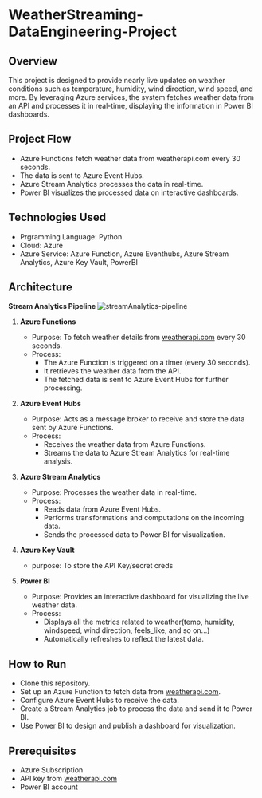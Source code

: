 # WeatherStreaming-DataEngineering-Project

## Overview
This project is designed to provide nearly live updates on weather conditions such as temperature, humidity, wind direction, wind speed, and more. By leveraging Azure services, the system fetches weather data from an API and processes it in real-time, displaying the information in Power BI dashboards.

## Project Flow
- Azure Functions fetch weather data from weatherapi.com every 30 seconds.
- The data is sent to Azure Event Hubs.
- Azure Stream Analytics processes the data in real-time.
- Power BI visualizes the processed data on interactive dashboards.

## Technologies Used
- Prgramming Language: Python
- Cloud: Azure
- Azure Service: Azure Function, Azure Eventhubs, Azure Stream Analytics, Azure Key Vault, PowerBI

## Architecture

**Stream Analytics Pipeline**
![streamAnalytics-pipeline](https://github.com/user-attachments/assets/886625f9-f1ba-4bbd-bee5-f9eb4600632b)

1. **Azure Functions**
    - Purpose: To fetch weather details from [weatherapi.com](https://www.weatherapi.com/) every 30 seconds.
    - Process:
        - The Azure Function is triggered on a timer (every 30 seconds).
        - It retrieves the weather data from the API.
        - The fetched data is sent to Azure Event Hubs for further processing.

2. **Azure Event Hubs**
    - Purpose: Acts as a message broker to receive and store the data sent by Azure Functions.
    - Process:
        - Receives the weather data from Azure Functions.
        - Streams the data to Azure Stream Analytics for real-time analysis.

3. **Azure Stream Analytics**
    - Purpose: Processes the weather data in real-time.
    - Process:
        - Reads data from Azure Event Hubs.
        - Performs transformations and computations on the incoming data.
        - Sends the processed data to Power BI for visualization.
        
4. **Azure Key Vault**
    - purpose: To store the API Key/secret creds
        
4. **Power BI**
    - Purpose: Provides an interactive dashboard for visualizing the live weather data.
    - Process:
        - Displays all the metrics related to weather(temp, humidity, windspeed, wind direction, feels_like, and so on...)
        - Automatically refreshes to reflect the latest data.

## How to Run
- Clone this repository.
- Set up an Azure Function to fetch data from [weatherapi.com](https://www.weatherapi.com/).
- Configure Azure Event Hubs to receive the data.
- Create a Stream Analytics job to process the data and send it to Power BI.
- Use Power BI to design and publish a dashboard for visualization.

## Prerequisites
- Azure Subscription
- API key from [weatherapi.com](https://www.weatherapi.com/)
- Power BI account
